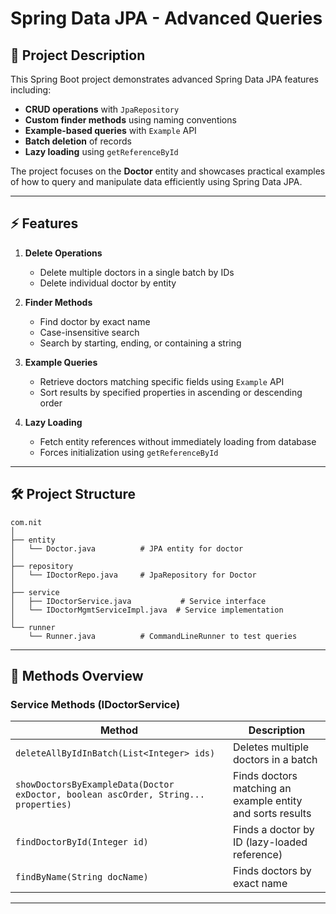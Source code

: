 # Spring Data JPA - Advanced Queries

## 📖 Project Description

This Spring Boot project demonstrates advanced Spring Data JPA features including:

* **CRUD operations** with `JpaRepository`
* **Custom finder methods** using naming conventions
* **Example-based queries** with `Example` API
* **Batch deletion** of records
* **Lazy loading** using `getReferenceById`

The project focuses on the **Doctor** entity and showcases practical examples of how to query and manipulate data efficiently using Spring Data JPA.

---

## ⚡ Features

1. **Delete Operations**

   * Delete multiple doctors in a single batch by IDs
   * Delete individual doctor by entity

2. **Finder Methods**

   * Find doctor by exact name
   * Case-insensitive search
   * Search by starting, ending, or containing a string

3. **Example Queries**

   * Retrieve doctors matching specific fields using `Example` API
   * Sort results by specified properties in ascending or descending order

4. **Lazy Loading**

   * Fetch entity references without immediately loading from database
   * Forces initialization using `getReferenceById`

---

## 🛠️ Project Structure

```
com.nit
│
├── entity
│   └── Doctor.java          # JPA entity for doctor
│
├── repository
│   └── IDoctorRepo.java     # JpaRepository for Doctor
│
├── service
│   ├── IDoctorService.java           # Service interface
│   └── IDoctorMgmtServiceImpl.java  # Service implementation
│
└── runner
    └── Runner.java          # CommandLineRunner to test queries
```

---

## 📝 Methods Overview

### **Service Methods (IDoctorService)**

| Method                                                                              | Description                                                |
| ----------------------------------------------------------------------------------- | ---------------------------------------------------------- |
| `deleteAllByIdInBatch(List<Integer> ids)`                                           | Deletes multiple doctors in a batch                        |
| `showDoctorsByExampleData(Doctor exDoctor, boolean ascOrder, String... properties)` | Finds doctors matching an example entity and sorts results |
| `findDoctorById(Integer id)`                                                        | Finds a doctor by ID (lazy-loaded reference)               |
| `findByName(String docName)`                                                        | Finds doctors by exact name                                |

---